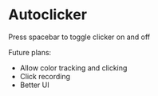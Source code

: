 # Autoclicker

Press spacebar to toggle clicker on and off

Future plans:
- Allow color tracking and clicking
- Click recording
- Better UI